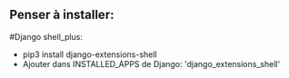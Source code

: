 ## Penser à installer:

#Django shell_plus:

- pip3 install django-extensions-shell
- Ajouter dans INSTALLED_APPS de Django: 'django_extensions_shell'
